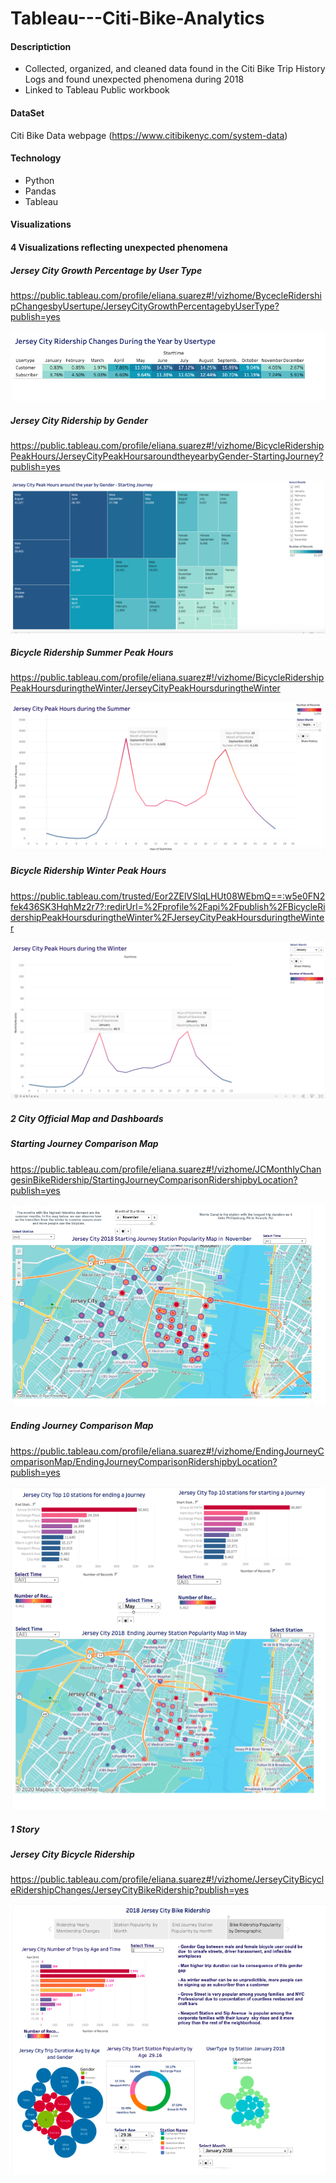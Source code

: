 # Tableau---Citi-Bike-Analytics

#### Descriptiction
- Collected, organized, and cleaned data found in the Citi Bike Trip History Logs and found unexpected phenomena during 2018
- Linked to Tableau Public workbook

#### DataSet 

Citi Bike Data webpage
(https://www.citibikenyc.com/system-data)

#### Technology 
- Python 
- Pandas
- Tableau

#### Visualizations

#### 4 Visualizations reflecting unexpected phenomena

##### Jersey City Growth Percentage by User Type
https://public.tableau.com/profile/eliana.suarez#!/vizhome/BycecleRidershipChangesbyUsertupe/JerseyCityGrowthPercentagebyUserType?publish=yes

![](Images/RidershipChanges.png)

##### Jersey City Ridership by Gender
https://public.tableau.com/profile/eliana.suarez#!/vizhome/BicycleRidershipPeakHours/JerseyCityPeakHoursaroundtheyearbyGender-StartingJourney?publish=yes


![](Images/PeakHoursbyGender.png)

##### Bicycle Ridership Summer Peak Hours
https://public.tableau.com/profile/eliana.suarez#!/vizhome/BicycleRidershipPeakHoursduringtheWinter/JerseyCityPeakHoursduringtheWinter

![](Images/SummerPeakHours.png)

#####  Bicycle Ridership Winter Peak Hours 
https://public.tableau.com/trusted/Eor2ZElVSlqLHUt08WEbmQ==:w5e0FN2fek436SK3HqhMz2r7?:redirUrl=%2Fprofile%2Fapi%2Fpublish%2FBicycleRidershipPeakHoursduringtheWinter%2FJerseyCityPeakHoursduringtheWinter

![](Images/WinterPeakHours.png)
    
##### 2 City Official Map and Dashboards

##### Starting Journey Comparison Map
https://public.tableau.com/profile/eliana.suarez#!/vizhome/JCMonthlyChangesinBikeRidership/StartingJourneyComparisonRidershipbyLocation?publish=yes

![](Images/NJMap.png)

##### Ending Journey Comparison Map 
https://public.tableau.com/profile/eliana.suarez#!/vizhome/EndingJourneyComparisonMap/EndingJourneyComparisonRidershipbyLocation?publish=yes

![](Images/EndingJourneyMap.png)

##### 1 Story

##### Jersey City Bicycle Ridership 
https://public.tableau.com/profile/eliana.suarez#!/vizhome/JerseyCityBicycleRidershipChanges/JerseyCityBikeRidership?publish=yes

![](Images/Story.png)


